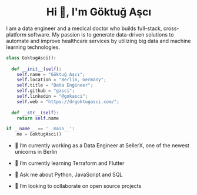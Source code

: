 <h1 align="center">Hi 👋, I'm Göktuğ Aşcı</h1>

I am a data engineer and a medical doctor who builds full-stack, cross-platform software. My passion is to generate data-driven solutions to automate and improve healthcare services by utilizing big data and machine learning technologies.

```python
class GoktugAsci():
    
  def __init__(self):
    self.name = "Göktuğ Aşcı";
    self.location = "Berlin, Germany";
    self.title = "Data Engineer";
    self.github = "gasci";
    self.linkedin = "@gokasci";
    self.web = "https://drgoktugasci.com/";
  
  def __str__(self):
    return self.name

if __name__ == '__main__':
    me = GoktugAsci()
```

- 🔭 I’m currently working as a Data Engineer at SellerX, one of the newest unicorns in Berlin 
  
- 🌱 I’m currently learning Terraform and Flutter

- 💬 Ask me about Python, JavaScript and SQL
  
- 👯 I’m looking to collaborate on open source projects
  

